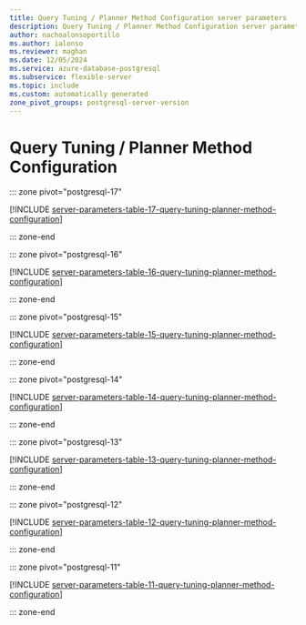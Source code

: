 ```yaml
---
title: Query Tuning / Planner Method Configuration server parameters
description: Query Tuning / Planner Method Configuration server parameters for Azure Database for PostgreSQL - Flexible Server.
author: nachoalonsoportillo
ms.author: ialonso
ms.reviewer: maghan
ms.date: 12/05/2024
ms.service: azure-database-postgresql
ms.subservice: flexible-server
ms.topic: include
ms.custom: automatically generated
zone_pivot_groups: postgresql-server-version
---
```

# Query Tuning / Planner Method Configuration


::: zone pivot="postgresql-17"

[!INCLUDE [server-parameters-table-17-query-tuning-planner-method-configuration](./includes/server-parameters-table-17-query-tuning-planner-method-configuration.md)]

::: zone-end


::: zone pivot="postgresql-16"

[!INCLUDE [server-parameters-table-16-query-tuning-planner-method-configuration](./includes/server-parameters-table-16-query-tuning-planner-method-configuration.md)]

::: zone-end


::: zone pivot="postgresql-15"

[!INCLUDE [server-parameters-table-15-query-tuning-planner-method-configuration](./includes/server-parameters-table-15-query-tuning-planner-method-configuration.md)]

::: zone-end


::: zone pivot="postgresql-14"

[!INCLUDE [server-parameters-table-14-query-tuning-planner-method-configuration](./includes/server-parameters-table-14-query-tuning-planner-method-configuration.md)]

::: zone-end


::: zone pivot="postgresql-13"

[!INCLUDE [server-parameters-table-13-query-tuning-planner-method-configuration](./includes/server-parameters-table-13-query-tuning-planner-method-configuration.md)]

::: zone-end


::: zone pivot="postgresql-12"

[!INCLUDE [server-parameters-table-12-query-tuning-planner-method-configuration](./includes/server-parameters-table-12-query-tuning-planner-method-configuration.md)]

::: zone-end


::: zone pivot="postgresql-11"

[!INCLUDE [server-parameters-table-11-query-tuning-planner-method-configuration](./includes/server-parameters-table-11-query-tuning-planner-method-configuration.md)]

::: zone-end


